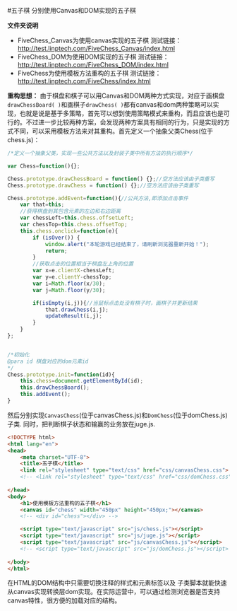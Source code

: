 #五子棋
分别使用Canvas和DOM实现的五子棋

**文件夹说明**
- FiveChess_Canvas为使用canvas实现的五子棋
测试链接：http://test.linptech.com/FiveChess_Canvas/index.html
- FiveChess_DOM为使用DOM实现的五子棋
测试链接： http://test.linptech.com/FiveChess_DOM/index.html
- FiveChess为使用模板方法重构的五子棋
测试链接：http://test.linptech.com/FiveChess/index.html

**重构思想：**
由于棋盘和棋子可以用Canvas和DOM两种方式实现，对应于画棋盘
`drawChessBoard( )`和画棋子`drawChess( )`都有canvas和dom两种策略可以实现，也就是说是基于多策略，首先可以想到使用策略模式来重构，而且应该也是可行的。不过进一步比较两种方案，会发现两种方案具有相同的行为，只是实现的方式不同，可以采用模板方法来对其重构。首先定义一个抽象父类Chess(位于chess.js)：
```javascript
/*定义一个抽象父类，实现一些公共方法以及封装子类中所有方法的执行顺序*/

var Chess=function(){};

Chess.prototype.drawChessBoard = function() {};//空方法应该由子类重写
Chess.prototype.drawChess = function() {};//空方法应该由子类重写

Chess.prototype.addEvent=function(){//公共方法,即添加点击事件
	var that=this;
	//获得棋盘到其包含元素的左边和右边距离
	var chessLeft=this.chess.offsetLeft;
	var chessTop=this.chess.offsetTop;
	this.chess.onclick=function(e){
		if (isOver()) {
			window.alert("本轮游戏已经结束了，请刷新浏览器重新开始！");
			return;
		}
		//获取点击的位置相当于棋盘左上角的位置
		var x=e.clientX-chessLeft;
		var y=e.clientY-chessTop;
		var i=Math.floor(x/30);
		var j=Math.floor(y/30);

		if(isEmpty(i,j)){//当鼠标点击处没有棋子时，画棋子并更新结果
			that.drawChess(i,j);
			updateResult(i,j);
		}		
	}
};


/*初始化
@para id 棋盘对应的dom元素id
*/
Chess.prototype.init=function(id){
	this.chess=document.getElementById(id);
	this.drawChessBoard();
	this.addEvent();
}
```
然后分别实现`CanvasChess`(位于canvasChess.js)和`DomChess`(位于domChess.js)子类.
同时，把判断棋子状态和输赢的业务放在juge.js.
```html
<!DOCTYPE html>
<html lang="en">
<head>
	<meta charset="UTF-8">
	<title>五子棋</title>
	<link rel="stylesheet" type="text/css" href="css/canvasChess.css">
	<!-- <link rel="stylesheet" type="text/css" href="css/domChess.css"> -->
	
</head>
<body>
	<h1>使用模板方法重构的五子棋</h1>
	<canvas id="chess" width="450px" height="450px;"></canvas>
	<!-- <div id="chess"></div> -->

	<script type="text/javascript" src="js/chess.js"></script>
	<script type="text/javascript" src="js/juge.js"></script>
	<script type="text/javascript" src="js/canvasChess.js"></script>
	<!-- <script type="text/javascript" src="js/domChess.js"></script> -->
	
</body>
</html>
```
在HTML的DOM结构中只需要切换注释的样式和元素标签以及 子类脚本就能快速从canvas实现转换层dom实现。在实际运营中，可以通过检测浏览器是否支持canvas特性，很方便的加载对应的结构。